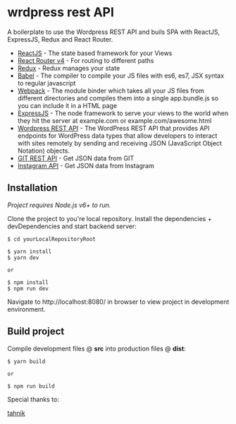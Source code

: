 # wrdpress rest API
A boilerplate to use the Wordpress REST API and buils SPA with ReactJS, ExpressJS, Redux and React Router.

- [ReactJS](https://reactjs.org/) - The state based framework for your Views
- [React Router v4](https://reacttraining.com/react-router/web/guides/philosophy) - For routing to different paths
- [Redux](https://redux.js.org/introduction) - Redux manages your state
- [Babel](https://babeljs.io/) - The compiler to compile your JS files with es6, es7, JSX syntax to regular javascript
- [Webpack](https://webpack.js.org/) - The module binder which takes all your JS files from different directories and compiles them into a single app.bundle.js so you can include it in a HTML page
- [ExpressJS](https://expressjs.com/) - The node framework to serve your views to the world when they hit the server at example.com or example.com/awesome.html
- [Wordpress REST API](https://developer.wordpress.org/rest-api/) - The WordPress REST API that provides API endpoints for WordPress data types that allow developers to interact with sites remotely by sending and receiving JSON (JavaScript Object Notation) objects.
- [GIT REST API](https://developer.github.com/v3/) - Get JSON data from GIT
- [Instagram API](https://www.instagram.com/developer/) - Get JSON data from Instagram

## Installation
*Project requires Node.js v6+ to run.*

Clone the project to you're local repository. Install the dependencies + devDependencies and start backend server:
```
$ cd yourLocalRepositoryRoot

$ yarn install
$ yarn dev

or

$ npm install
$ npm run dev
```

Navigate to http://localhost:8080/ in browser to view project in development environment.

## Build project
Compile development files @ **src** into production files @ **dist**:
```
$ yarn build

or

$ npm run build
```

Special thanks to:

[tahnik](https://github.com/tahnik/react-expressjs/)
